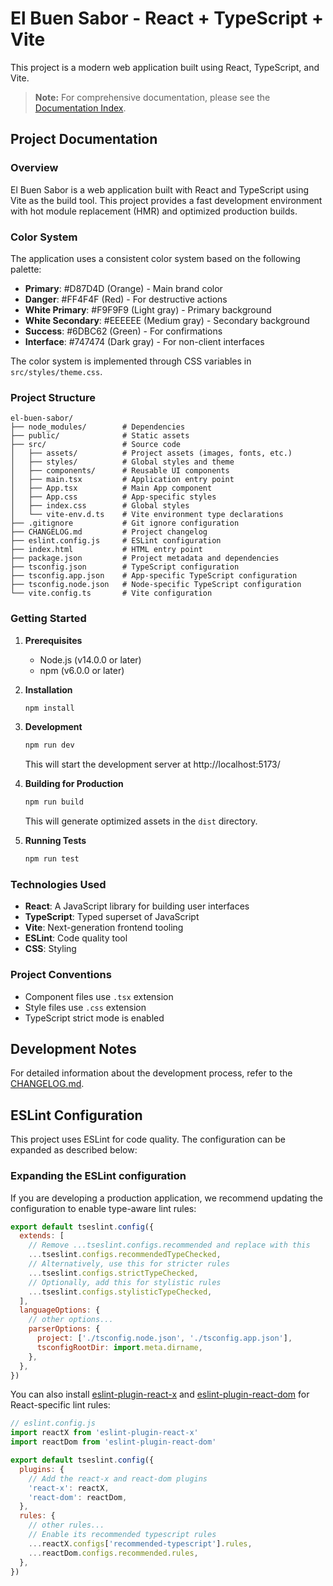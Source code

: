 # El Buen Sabor - React + TypeScript + Vite

This project is a modern web application built using React, TypeScript, and Vite.

> **Note:** For comprehensive documentation, please see the [Documentation Index](./DOCUMENTATION_INDEX.md).

## Project Documentation

### Overview
El Buen Sabor is a web application built with React and TypeScript using Vite as the build tool. This project provides a fast development environment with hot module replacement (HMR) and optimized production builds.

### Color System
The application uses a consistent color system based on the following palette:
- **Primary**: #D87D4D (Orange) - Main brand color
- **Danger**: #FF4F4F (Red) - For destructive actions
- **White Primary**: #F9F9F9 (Light gray) - Primary background
- **White Secondary**: #EEEEEE (Medium gray) - Secondary background
- **Success**: #6DBC62 (Green) - For confirmations
- **Interface**: #747474 (Dark gray) - For non-client interfaces

The color system is implemented through CSS variables in `src/styles/theme.css`.

### Project Structure
```
el-buen-sabor/
├── node_modules/        # Dependencies
├── public/              # Static assets
├── src/                 # Source code
│   ├── assets/          # Project assets (images, fonts, etc.)
│   ├── styles/          # Global styles and theme
│   ├── components/      # Reusable UI components
│   ├── main.tsx         # Application entry point
│   ├── App.tsx          # Main App component
│   ├── App.css          # App-specific styles
│   ├── index.css        # Global styles
│   └── vite-env.d.ts    # Vite environment type declarations
├── .gitignore           # Git ignore configuration
├── CHANGELOG.md         # Project changelog
├── eslint.config.js     # ESLint configuration
├── index.html           # HTML entry point
├── package.json         # Project metadata and dependencies
├── tsconfig.json        # TypeScript configuration
├── tsconfig.app.json    # App-specific TypeScript configuration
├── tsconfig.node.json   # Node-specific TypeScript configuration
└── vite.config.ts       # Vite configuration
```

### Getting Started

1. **Prerequisites**
   - Node.js (v14.0.0 or later)
   - npm (v6.0.0 or later)

2. **Installation**
   ```bash
   npm install
   ```

3. **Development**
   ```bash
   npm run dev
   ```
   This will start the development server at http://localhost:5173/

4. **Building for Production**
   ```bash
   npm run build
   ```
   This will generate optimized assets in the `dist` directory.

5. **Running Tests**
   ```bash
   npm run test
   ```

### Technologies Used
- **React**: A JavaScript library for building user interfaces
- **TypeScript**: Typed superset of JavaScript
- **Vite**: Next-generation frontend tooling
- **ESLint**: Code quality tool
- **CSS**: Styling

### Project Conventions
- Component files use `.tsx` extension
- Style files use `.css` extension
- TypeScript strict mode is enabled

## Development Notes

For detailed information about the development process, refer to the [CHANGELOG.md](./CHANGELOG.md).

## ESLint Configuration

This project uses ESLint for code quality. The configuration can be expanded as described below:

### Expanding the ESLint configuration

If you are developing a production application, we recommend updating the configuration to enable type-aware lint rules:

```js
export default tseslint.config({
  extends: [
    // Remove ...tseslint.configs.recommended and replace with this
    ...tseslint.configs.recommendedTypeChecked,
    // Alternatively, use this for stricter rules
    ...tseslint.configs.strictTypeChecked,
    // Optionally, add this for stylistic rules
    ...tseslint.configs.stylisticTypeChecked,
  ],
  languageOptions: {
    // other options...
    parserOptions: {
      project: ['./tsconfig.node.json', './tsconfig.app.json'],
      tsconfigRootDir: import.meta.dirname,
    },
  },
})
```

You can also install [eslint-plugin-react-x](https://github.com/Rel1cx/eslint-react/tree/main/packages/plugins/eslint-plugin-react-x) and [eslint-plugin-react-dom](https://github.com/Rel1cx/eslint-react/tree/main/packages/plugins/eslint-plugin-react-dom) for React-specific lint rules:

```js
// eslint.config.js
import reactX from 'eslint-plugin-react-x'
import reactDom from 'eslint-plugin-react-dom'

export default tseslint.config({
  plugins: {
    // Add the react-x and react-dom plugins
    'react-x': reactX,
    'react-dom': reactDom,
  },
  rules: {
    // other rules...
    // Enable its recommended typescript rules
    ...reactX.configs['recommended-typescript'].rules,
    ...reactDom.configs.recommended.rules,
  },
})
```
